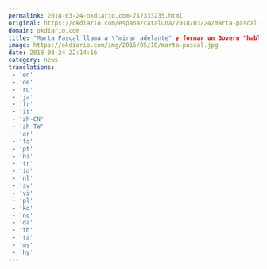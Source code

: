 ```yaml
---
permalink: 2018-03-24-okdiario.com-717333235.html
original: https://okdiario.com/espana/cataluna/2018/03/24/marta-pascal-llama-mirar-adelante-formar-govern-hablando-todos-2019666
domain: okdiario.com
title: "Marta Pascal llama a \"mirar adelante" y formar un Govern "hablando con todos""
image: https://okdiario.com/img/2016/05/18/marta-pascal.jpg
date: 2018-03-24 22:14:16
category: news
translations: 
 - 'en'
 - 'de'
 - 'ru'
 - 'ja'
 - 'fr'
 - 'it'
 - 'zh-CN'
 - 'zh-TW'
 - 'ar'
 - 'fa'
 - 'pt'
 - 'hi'
 - 'tr'
 - 'id'
 - 'nl'
 - 'sv'
 - 'vi'
 - 'pl'
 - 'ko'
 - 'no'
 - 'da'
 - 'th'
 - 'ta'
 - 'ms'
 - 'hy'
---
```


